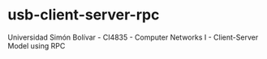 # usb-client-server-rpc
Universidad Simón Bolívar - CI4835 - Computer Networks I - Client-Server Model using RPC
